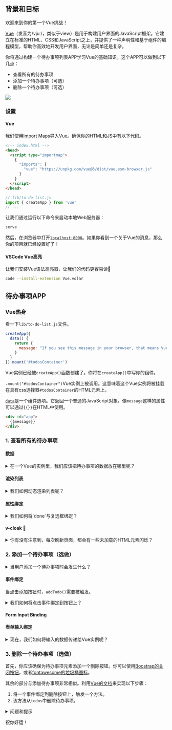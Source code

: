## 背景和目标

欢迎来到你的第一个Vue挑战！

[Vue](https://vuejs.org/guide/introduction.html)（发音为/vjuː/，类似于view）是用于构建用户界面的JavaScript框架。它建立在标准的HTML、CSS和JavaScript之上，并提供了一种声明性和基于组件的编程模型，帮助你高效地开发用户界面，无论是简单还是复杂。

你将通过构建一个待办事项列表APP学习Vue的基础知识。这个APP可以做到以下几点：

- 查看所有的待办事项
- 添加一个待办事项（可选）
- 删除一个待办事项（可选）

![](https://raw.githubusercontent.com/lewagon/fullstack-images/master/frontend/to-do-list-vue-user-flow.gif)

### 设置

#### Vue

我们使用[Import Maps](https://vuejs.org/guide/quick-start.html#enabling-import-maps)导入Vue。确保你的HTML和JS中有以下代码。

```html
<!-- index.html -->
<head>
  <script type="importmap">
    {
      "imports": {
        "vue": "https://unpkg.com/vue@3/dist/vue.esm-browser.js"
      }
    }
  </script>
</head>
```

```js
// lib/to-do-list.js
import { createApp } from 'vue'
// ...
```

让我们通过运行以下命令来启动本地Web服务器：

```bash
serve
```

然后，在浏览器中打开[`localhost:8000`](http://localhost:8000)。如果你看到一个关于Vue的消息，那么你的项目就已经设置好了！

#### VSCode Vue高亮

让我们安装Vue语法高亮器，让我们的代码更容易读💅

```bash
code --install-extension Vue.volar
```

## 待办事项APP

### Vue热身

看一下`lib/to-do-list.js`文件。

```js
createApp({
  data() {
    return {
      message: "If you see this message in your browser, that means Vue is successfully mounted! 🙌"
    }
  }
}).mount('#todosContainer')
```

Vue实例已经被`createApp()`函数创建了。你将在`createApp()`中写你的组件。

`.mount("#todosContainer")`Vue实例上被调用。这意味着这个Vue实例将被挂载在具有css选择器`#todosContainer`的HTML元素上。

[`data`](https://vuejs.org/api/options-state.html#data)是一个组件选项。它返回一个普通的JavaScript对象。像`message`这样的属性可以通过`{{}}`在HTML中使用。

```html
<div id="app">
  {{message}}
</div>
```

### 1. 查看所有的待办事项

#### 数据

<details>
<summary markdown='span'>在一个Vue的实例里，我们应该把待办事项的数据放在哪里呢？</summary>

你有一个待办事项数组。

```js
[
  { title: "Code a to-do list", done: false },
  { title: "Eat breakfast", done: true },
  { title: "Do some exercise", done: false },
  { title: "Water the plants", done: true }
]
```

我们可以把这个列表放在`data`选项中作为初始数据，并将它赋值给一个有意义的属性名称，比如`todos`或`items`。用有意义的方式命名事物是很重要的，这样你的代码对你未来的自己和其他人来说都是可读的。

```js
createApp({
  data() {
    return {
      todos: [
        { title: "Code a to-do list", done: false },
        { title: "Eat breakfast", done: true },
        { title: "Do some exercise", done: false },
        { title: "Water the plants", done: true }
      ]
    }
  }
}).mount('#todosContainer')
```
</details>

#### 渲染列表

<details>
<summary markdown='span'>我们如何动态渲染列表呢？</summary>

我们可以使用内置指令[`v-for`](https://vuejs.org/api/built-in-directives.html#v-for)。它就像Ruby中的`.each`。阅读文档，并在`index.html`中编写你的代码，根据`todos`渲染你的待办事项列表。

ℹ️ 你已经在第一个挑战中编写了一个待办事项列表，所以可以随意重用你之前编写的一些HTML。
</details>

#### 属性绑定

<details>
<summary markdown='span'>我们如何将`done`与复选框绑定？</summary>

我们可以使用[`v-bind`](https://vuejs.org/api/built-in-directives.html#v-bind)来动态渲染HTML属性。在复选框的情况下，我们可以这样做：

```html
<input type="checkbox" v-bind:checked="theDoneBooleanGoesHere">
```
</details>

#### v-cloak 🧥

<details>
<summary markdown='span'>你有没有注意到，每次刷新页面，都会有一些未加载的HTML元素闪烁？</summary>

![](https://raw.githubusercontent.com/lewagon/fullstack-images/master/frontend/vue-un-compiled-flash.gif)

这是因为当我们刷新时，HTML还没有被编译。我们可以使用`v-cloak`来暂时隐藏未编译的HTML。阅读[文档](https://vuejs.org/api/built-in-directives.html#v-cloak)，并为你的APP实现这个小细节！记得在你改变CSS文件时**强制刷新**。

就是这样！恭喜你完成了你的第一个Vue APP！🥂继续尝试实现**创建**和**删除**操作吧！
</details>

### 2. 添加一个待办事项（选做）

<details>
<summary markdown='span'>当用户添加一个待办事项时会发生什么？</summary>

1. 用户填写待办事项内容。
2. 用户点击按钮。
3. 待办事项被添加并出现在列表中。

当按钮被点击时，Vue实例需要负责获取数据并将其添加到列表中。我们将创建一个名为`addTodo()`的[方法](https://vuejs.org/api/options-state.html#methods)来处理所有这些。

我们可以在`methods`选项中定义各种方法：

```js
createApp({
  data() {
  // ...
  },
  methods: {
    addTodo() {
      console.log("Adding a todo...")
    }
  }
}).mount('#todosContainer')
```
</details>

#### 事件绑定

当点击添加按钮时，`addTodo()`需要被触发。

<details>
<summary markdown='span'>我们如何将点击事件绑定到按钮上？</summary>

我们可以使用[`v-on`](https://vuejs.org/api/built-in-directives.html#v-on)来监听点击事件。

```html
<button v-on:click="addTodo">Add</button>
```

在浏览器控制台中检查，你能看到你在方法中`console.log`的东西吗？如果是这样，那么你的事件绑定就成功了！
</details>

#### Form Input Binding
#### 表单输入绑定

<details>
<summary markdown='span'>现在，我们如何将输入的数据传递给Vue实例呢？</summary>

我们可以使用[`v-model`](https://vuejs.org/guide/essentials/forms.html#form-input-bindings)。它和`v-bind`很相似。`v-bind`创建了一个**单向绑定**——从Vue实例到HTML。`v-model`是**双向的**。它经常用在表单中，因为我们需要将表单输入的状态与JavaScript中对应的状态同步。

要使用`v-model`，我们首先应该在`data()`选项中声明一个属性。

```js
data() {
  return {
    // ...
    newTodo: null
  }
},
```

然后我们将它绑定到HTML中的输入元素。

```html
<input v-model="newTodo" placeholder="Your to-do goes here" />
```

注意，`data()`中的每个属性都可以通过`this.propertyName`访问。现在你可以在Vue实例中通过`this.newTodo`访问用户的输入了。试一试吧！

##### addTodo()的伪代码

1. 根据用户输入构造一个待办事项对象。
2. 将它添加到`todos`列表中。

Vue有一个很酷的地方是它的[**响应式**](https://vuejs.org/guide/extras/reactivity-in-depth.html)。`data()`是响应式的，这意味着`data()`中的变化会触发DOM的更新。看看如何改变`this.todos`会自动更新DOM。

你可能还注意到，在添加一个待办事项之后，用户的输入仍然保留在输入框中。考虑到`v-model`的绑定是双向的，你会如何重置输入？
</details>

### 3. 删除一个待办事项（选做）

首先，你应该确保为待办事项元素添加一个删除按钮。你可以使用[Boostrap的关闭按钮](https://getbootstrap.com/docs/5.0/components/close-button/)，或者[fontawesome的垃圾桶图标](https://fontawesome.com/search?q=trash&o=r)。

其余的部分与添加待办事项非常相似。利用[Vue的文档](https://vuejs.org/guide/introduction.html)来实现以下步骤：

1. 将一个事件绑定到删除按钮上，触发一个方法。
2. 该方法从`todos`中删除待办事项。

<details>
<summary markdown='span'>问题和提示</summary>

❓ 这个方法如何知道要删除哪个待办事项呢？
❓ 每个待办事项的唯一标识符是什么？你可以用它来识别要删除的待办事项。

💡 你可以给方法传递一个参数。
💡 你可以在`v-for`中访问索引。
</details>

祝你好运！
